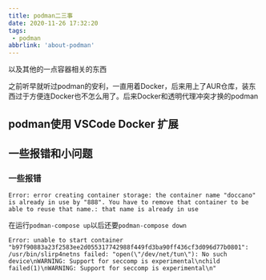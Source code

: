 ```yaml
---
title: podman二三事
date: 2020-11-26 17:32:20
tags:
 - podman
abbrlink: 'about-podman'
---
```


以及其他的一点容器相关的东西

<!-- more -->

之前听早就听过podman的安利，一直用着Docker，后来用上了AUR仓库，装东西过于方便连Docker也不怎么用了。后来Docker和透明代理冲突才换的podman

## podman使用 VSCode Docker 扩展

## 一些报错和小问题

### 一些报错

```log
Error: error creating container storage: the container name "doccano" is already in use by "888". You have to remove that container to be able to reuse that name.: that name is already in use
```

在运行`podman-compose up`以后还要`podman-compose down`

```log
Error: unable to start container "b97f90883a23f2583ee2d055317742988f449fd3ba90ff436cf3d096d77b0801": /usr/bin/slirp4netns failed: "open(\"/dev/net/tun\"): No such device\nWARNING: Support for seccomp is experimental\nchild failed(1)\nWARNING: Support for seccomp is experimental\n"
```

